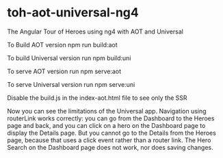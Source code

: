 # toh-aot-universal-ng4
The Angular Tour of Heroes using ng4 with AOT and Universal

To Build AOT version
npm run build:aot

To build Universal version
run npm build:uni

To serve AOT version
run npm serve:aot

To serve Universal version 
run npm serve:uni

Disable the build.js in the index-aot.html file to see only the SSR 

Now you can see the limitations of the Universal app. Navigation using routerLink works correctly: you can go from the Dashboard to the Heroes page and back, and you can click on a hero on the Dashboard page to display the Details page. But you cannot go to the Details from the Heroes page, because that uses a click event rather than a router link. The Hero Search on the Dashboard page does not work, nor does saving changes.
